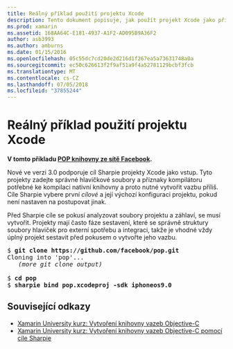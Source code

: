 ```yaml
---
title: Reálný příklad použití projektu Xcode
description: Tento dokument popisuje, jak použít projekt Xcode jako přímý vstup do cíle Sharpie, zjednodušuje proces vytváření vazby na C# kód Objective-C.
ms.prod: xamarin
ms.assetid: 168AA64C-E181-4937-A1F2-AD095B9A36F2
author: asb3993
ms.author: amburns
ms.date: 01/15/2016
ms.openlocfilehash: 05c55dc7cd20de2d216d1f267ea5a73631748a0a
ms.sourcegitcommit: ec50c626613f2f9af51a9f4a52781129bcbf3fcb
ms.translationtype: MT
ms.contentlocale: cs-CZ
ms.lasthandoff: 07/05/2018
ms.locfileid: "37855244"
---
```

# <a name="real-world-example-using-an-xcode-project"></a>Reálný příklad použití projektu Xcode

**V tomto příkladu [POP knihovny ze sítě Facebook](https://github.com/facebook/pop).**

Nové ve verzi 3.0 podporuje cíl Sharpie projekty Xcode jako vstup. Tyto projekty zadejte správné hlavičkové soubory a příznaky kompilátoru potřebné ke kompilaci nativní knihovny a proto nutné vytvořit vazbu příliš. Cíle Sharpie vybere první _cílové_ a její výchozí konfiguraci projektu, pokud není nastaven na postupovat jinak.

Před Sharpie cíle se pokusí analyzovat soubory projektu a záhlaví, se musí vytvořit. Projekty mají často fáze sestavení, které se správně struktury soubory hlaviček pro externí spotřebu a integraci, takže je vhodné vždy úplný projekt sestavit před pokusem o vytvořte jeho vazbu.

<pre>$ <b>git clone https://github.com/facebook/pop.git</b>
Cloning into 'pop'...
   <em>(more git clone output)</em>

$ <b>cd pop</b>
$ <b>sharpie bind pop.xcodeproj -sdk iphoneos9.0</b></pre>

## <a name="related-links"></a>Související odkazy

- [Xamarin University kurz: Vytvoření knihovny vazeb Objective-C](https://university.xamarin.com/classes/track/all#building-an-objective-c-bindings-library)
- [Xamarin University kurz: Vytvoření knihovny vazeb Objective-C pomocí cíle Sharpie](https://university.xamarin.com/classes/track/all#build-an-objective-c-bindings-library-with-objective-sharpie)